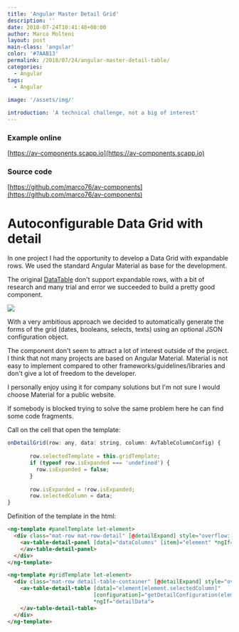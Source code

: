 ```yaml
---
title: 'Angular Master Detail Grid'
description: ''
date: 2018-07-24T10:41:48+00:00
author: Marco Molteni
layout: post
main-class: 'angular'
color: '#7AAB13'
permalink: /2018/07/24/angular-master-detail-table/
categories:
  - Angular
tags:
  - Angular
 
image: '/assets/img/'

introduction: 'A technical challenge, not a big of interest'
---
```


### Example online
[https://av-components.scapp.io](https://av-components.scapp.io)

### Source code
[https://github.com/marco76/av-components](https://github.com/marco76/av-components)

# Autoconfigurable Data Grid with detail

In one project I had the opportunity to develop a Data Grid with expandable rows. We used the standard Angular Material as base for the development.

The original [DataTable](https://material.angular.io/components/table/overview) don't support expandable rows, with a bit of research and many trial and error we succeeded to build a pretty good component.

<img src="{{site.baseurl}}/assets/img/uploads/2018/05/grid_twitter.gif" />

With a very ambitious approach we decided to automatically generate the forms of the grid (dates, booleans, selects, texts) using an optional JSON configuration object.

The component don't seem to attract a lot of interest outside of the project. I think that not many projects are based on Angular Material.
Material is not easy to implement compared to other frameworks/guidelines/libraries and don't give a lot of freedom to the developer.

I personally enjoy using it for company solutions but I'm not sure I would choose Material for a public website.

If somebody is blocked trying to solve the same problem here he can find some code fragments.


Call on the cell that open the template:

``` javascript
onDetailGrid(row: any, data: string, column: AvTableColumnConfig) {
   
       row.selectedTemplate = this.gridTemplate;
       if (typeof row.isExpanded === 'undefined') {
         row.isExpanded = false;
       }
   
       row.isExpanded = !row.isExpanded;
       row.selectedColumn = data;
}
```

Definition of the template in the html:

``` html
<ng-template #panelTemplate let-element>
  <div class="mat-row mat-row-detail" [@detailExpand] style="overflow: hidden">
    <av-table-detail-panel [data]="dataColumns" [item]="element" *ngIf="detailData">
    </av-table-detail-panel>
  </div>
</ng-template>
```

``` html
<ng-template #gridTemplate let-element>
  <div class="mat-row detail-table-container" [@detailExpand] style="overflow: hidden">
    <av-table-detail-table [data]="element[element.selectedColumn]"
                           [configuration]="getDetailConfiguration(element.selectedColumn)"
                           *ngIf="detailData">
    </av-table-detail-table>
  </div>
</ng-template>
```
